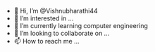 - 👋 Hi, I’m @Vishnubharathi44
- 👀 I’m interested in ...
- 🌱 I’m currently learning computer engineering
- 💞️ I’m looking to collaborate on ...
- 📫 How to reach me ... 

<!---
Vishnubharathi44/Vishnubharathi44 is a ✨ special ✨ repository because its `README.md` (this file) appears on your GitHub profile.
You can click the Preview link to take a look at your changes.
--->
